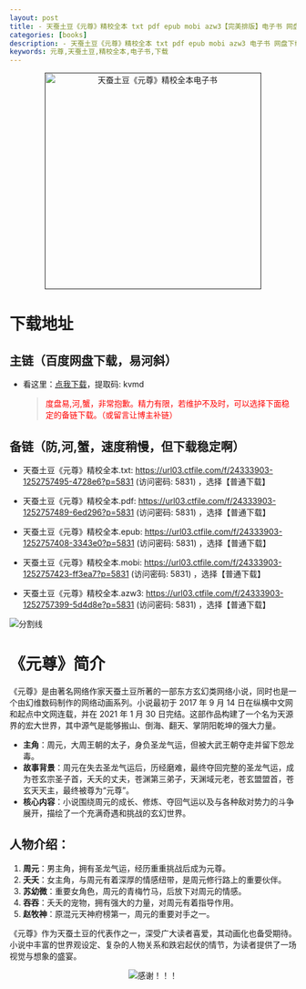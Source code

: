 ```yaml
---
layout: post
title: - 天蚕土豆《元尊》精校全本 txt pdf epub mobi azw3【完美排版】电子书 网盘下载
categories: [books]
description: - 天蚕土豆《元尊》精校全本 txt pdf epub mobi azw3 电子书 网盘下载
keywords: 元尊,天蚕土豆,精校全本,电子书,下载
---
```


<div align="center"><a href=""><img src="http://qweree.cn/wp-content/uploads/2024/06/yuan-zun-tuya.jpg" alt="天蚕土豆《元尊》精校全本电子书" width="380px" height="auto"></a></div>

# 下载地址

## 主链（百度网盘下载，易河斜）

- 看这里：[点我下载](https://pan.baidu.com/s/1qZRtufNxueSwGGkzsLIB5A?pwd=kvmd)，提取码: kvmd

  > <p style="color:red" >度盘易,河,蟹，非常抱歉。精力有限，若维护不及时，可以选择下面稳定的备链下载。（或留言让博主补链）</p>

## 备链（防,河,蟹，速度稍慢，但下载稳定啊）

- 天蚕土豆《元尊》精校全本.txt: <https://url03.ctfile.com/f/24333903-1252757495-4728e6?p=5831> (访问密码: 5831) ，选择【普通下载】

- 天蚕土豆《元尊》精校全本.pdf: <https://url03.ctfile.com/f/24333903-1252757489-6ed296?p=5831> (访问密码: 5831) ，选择【普通下载】

- 天蚕土豆《元尊》精校全本.epub: <https://url03.ctfile.com/f/24333903-1252757408-3343e0?p=5831> (访问密码: 5831) ，选择【普通下载】

- 天蚕土豆《元尊》精校全本.mobi: <https://url03.ctfile.com/f/24333903-1252757423-ff3ea7?p=5831> (访问密码: 5831) ，选择【普通下载】

- 天蚕土豆《元尊》精校全本.azw3: <https://url03.ctfile.com/f/24333903-1252757399-5d4d8e?p=5831> (访问密码: 5831) ，选择【普通下载】

![分割线](https://pic.imgdb.cn/item/6612476468eb935713c85291.gif)

# 《元尊》简介

《元尊》是由著名网络作家天蚕土豆所著的一部东方玄幻类网络小说，同时也是一个由幻维数码制作的网络动画系列。小说最初于 2017 年 9 月 14 日在纵横中文网和起点中文网连载，并在 2021 年 1 月 30 日完结。这部作品构建了一个名为天源界的宏大世界，其中源气是能够搬山、倒海、翻天、掌阴阳乾坤的强大力量。

- **主角**：周元，大周王朝的太子，身负圣龙气运，但被大武王朝夺走并留下怨龙毒。
- **故事背景**：周元在失去圣龙气运后，历经磨难，最终夺回完整的圣龙气运，成为苍玄宗圣子首，夭夭的丈夫，苍渊第三弟子，天渊域元老，苍玄盟盟首，苍玄天天主，最终被尊为“元尊”。
- **核心内容**：小说围绕周元的成长、修炼、夺回气运以及与各种敌对势力的斗争展开，描绘了一个充满奇遇和挑战的玄幻世界。

## 人物介绍：

1. **周元**：男主角，拥有圣龙气运，经历重重挑战后成为元尊。
2. **夭夭**：女主角，与周元有着深厚的情感纽带，是周元修行路上的重要伙伴。
3. **苏幼微**：重要女角色，周元的青梅竹马，后放下对周元的情感。
4. **吞吞**：夭夭的宠物，拥有强大的力量，对周元有着指导作用。
5. **赵牧神**：原混元天神府榜第一，周元的重要对手之一。

《元尊》作为天蚕土豆的代表作之一，深受广大读者喜爱，其动画化也备受期待。小说中丰富的世界观设定、复杂的人物关系和跌宕起伏的情节，为读者提供了一场视觉与想象的盛宴。

<div align="center"><img src="https://pic.imgdb.cn/item/661246bf68eb935713c7f81c.gif" alt="感谢！！！"/></div>
